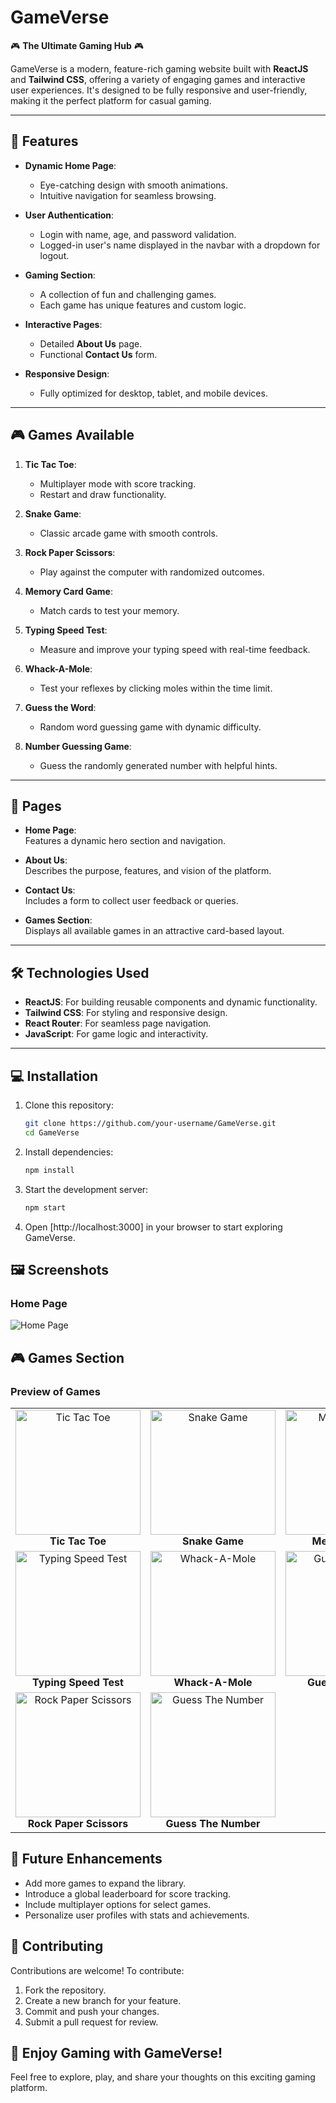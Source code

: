 # **GameVerse**  
🎮 **The Ultimate Gaming Hub** 🎮  

GameVerse is a modern, feature-rich gaming website built with **ReactJS** and **Tailwind CSS**, offering a variety of engaging games and interactive user experiences. It's designed to be fully responsive and user-friendly, making it the perfect platform for casual gaming.  

---

## 🚀 **Features**  

- **Dynamic Home Page**:  
  - Eye-catching design with smooth animations.  
  - Intuitive navigation for seamless browsing.  

- **User Authentication**:  
  - Login with name, age, and password validation.  
  - Logged-in user's name displayed in the navbar with a dropdown for logout.  

- **Gaming Section**:  
  - A collection of fun and challenging games.  
  - Each game has unique features and custom logic.  

- **Interactive Pages**:  
  - Detailed **About Us** page.  
  - Functional **Contact Us** form.  

- **Responsive Design**:  
  - Fully optimized for desktop, tablet, and mobile devices.  

---

## 🎮 **Games Available**  

1. **Tic Tac Toe**:  
   - Multiplayer mode with score tracking.  
   - Restart and draw functionality.  

2. **Snake Game**:  
   - Classic arcade game with smooth controls.  

3. **Rock Paper Scissors**:  
   - Play against the computer with randomized outcomes.  

4. **Memory Card Game**:  
   - Match cards to test your memory.  

5. **Typing Speed Test**:  
   - Measure and improve your typing speed with real-time feedback.  

6. **Whack-A-Mole**:  
   - Test your reflexes by clicking moles within the time limit.  

7. **Guess the Word**:  
   - Random word guessing game with dynamic difficulty.  
 
8. **Number Guessing Game**:  
    - Guess the randomly generated number with helpful hints.  

---

## 📄 **Pages**  

- **Home Page**:  
  Features a dynamic hero section and navigation.  

- **About Us**:  
  Describes the purpose, features, and vision of the platform.  

- **Contact Us**:  
  Includes a form to collect user feedback or queries.  

- **Games Section**:  
  Displays all available games in an attractive card-based layout.  

---

## 🛠 **Technologies Used**  

- **ReactJS**: For building reusable components and dynamic functionality.  
- **Tailwind CSS**: For styling and responsive design.  
- **React Router**: For seamless page navigation.  
- **JavaScript**: For game logic and interactivity.  

---

## 💻 **Installation**  

1. Clone this repository:  
   ```bash
   git clone https://github.com/your-username/GameVerse.git
   cd GameVerse
2. Install dependencies:
    ```bash
    npm install
3.  Start the development server:
    ```bash
    npm start
4. Open [http://localhost:3000] in your browser to start exploring GameVerse.

## 🖼 Screenshots  

### Home Page  
![Home Page](./public/screenshots/HomePage.png)  

## 🎮 Games Section  

### Preview of Games  

<table>
  <tr>
    <td align="center">
      <img src="./public/screenshots/Tic-Tac-Toe game.png" alt="Tic Tac Toe" width="200px">
      <br>
      <b>Tic Tac Toe</b>
    </td>
    <td align="center">
      <img src="./public/screenshots/Snake Game.png" alt="Snake Game" width="200px">
      <br>
      <b>Snake Game</b>
    </td>
    <td align="center">
      <img src="./public/screenshots/Memory game.png" alt="Memory Game" width="200px">
      <br>
      <b>Memory Game</b>
    </td>
  </tr>
  <tr>
    <td align="center">
      <img src="./public/screenshots/Typing Speed Test.png" alt="Typing Speed Test" width="200px">
      <br>
      <b>Typing Speed Test</b>
    </td>
    <td align="center">
      <img src="./public/screenshots/Whake-a-mole.png" alt="Whack-A-Mole" width="200px">
      <br>
      <b>Whack-A-Mole</b>
    </td>
    <td align="center">
      <img src="./public/screenshots/Guess The Word.png" alt="Guess The Word" width="200px">
      <br>
      <b>Guess The Word</b>
    </td>
  </tr>
  <tr>
    <td align="center">
      <img src="./public/screenshots/Rock Paper Scissors.png" alt="Rock Paper Scissors" width="200px">
      <br>
      <b>Rock Paper Scissors</b>
    </td>
    <td align="center">
      <img src="./public/screenshots/Guess The Number.png" alt="Guess The Number" width="200px">
      <br>
      <b>Guess The Number</b>
    </td>
  </tr>
</table>

## 🌟 Future Enhancements
- Add more games to expand the library.
- Introduce a global leaderboard for score tracking.
- Include multiplayer options for select games.
- Personalize user profiles with stats and achievements.

## 🤝 Contributing
Contributions are welcome! To contribute:

1. Fork the repository.
2. Create a new branch for your feature.
3. Commit and push your changes.
4. Submit a pull request for review.

## 🎉 Enjoy Gaming with GameVerse!
Feel free to explore, play, and share your thoughts on this exciting gaming platform.

